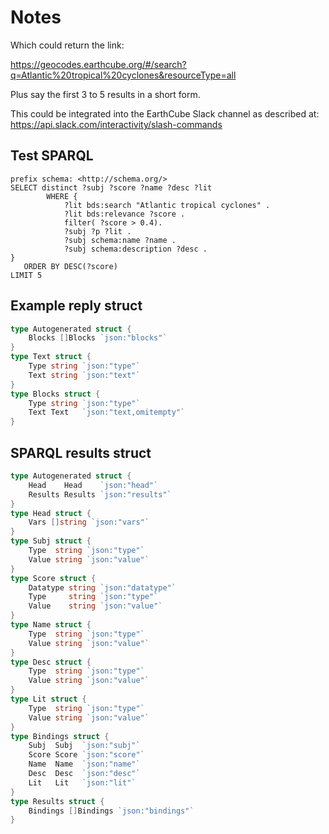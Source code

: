 # Notes



Which could return the link:

https://geocodes.earthcube.org/#/search?q=Atlantic%20tropical%20cyclones&resourceType=all

Plus say the first 3 to 5 results in a short form.

This could be integrated into the EarthCube Slack channel as described at: https://api.slack.com/interactivity/slash-commands



## Test SPARQL

```SPARQL
prefix schema: <http://schema.org/>
SELECT distinct ?subj ?score ?name ?desc ?lit	
        WHERE {
            ?lit bds:search "Atlantic tropical cyclones" .
            ?lit bds:relevance ?score .
            filter( ?score > 0.4).
            ?subj ?p ?lit .
            ?subj schema:name ?name . 
            ?subj schema:description ?desc . 
}
   ORDER BY DESC(?score)
LIMIT 5
```


## Example reply struct

```go
type Autogenerated struct {
	Blocks []Blocks `json:"blocks"`
}
type Text struct {
	Type string `json:"type"`
	Text string `json:"text"`
}
type Blocks struct {
	Type string `json:"type"`
	Text Text   `json:"text,omitempty"`
}
```

## SPARQL results struct

```go
type Autogenerated struct {
    Head    Head    `json:"head"`
    Results Results `json:"results"`
}
type Head struct {
    Vars []string `json:"vars"`
}
type Subj struct {
    Type  string `json:"type"`
    Value string `json:"value"`
}
type Score struct {
    Datatype string `json:"datatype"`
    Type     string `json:"type"`
    Value    string `json:"value"`
}
type Name struct {
    Type  string `json:"type"`
    Value string `json:"value"`
}
type Desc struct {
    Type  string `json:"type"`
    Value string `json:"value"`
}
type Lit struct {
    Type  string `json:"type"`
    Value string `json:"value"`
}
type Bindings struct {
    Subj  Subj  `json:"subj"`
    Score Score `json:"score"`
    Name  Name  `json:"name"`
    Desc  Desc  `json:"desc"`
    Lit   Lit   `json:"lit"`
}
type Results struct {
    Bindings []Bindings `json:"bindings"`
}

```
